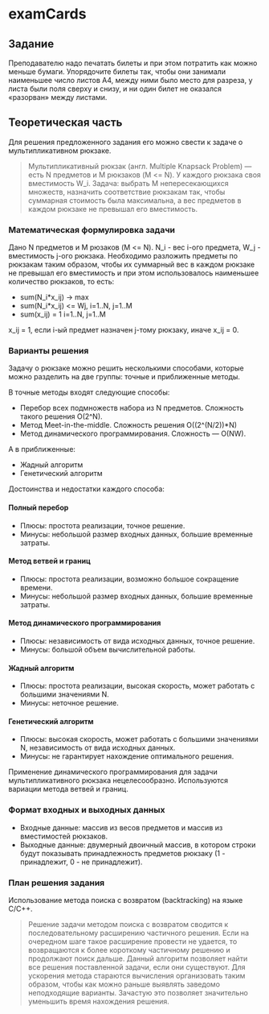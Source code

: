 # examCards

## Задание

Преподавателю надо печатать билеты и при этом потратить как можно меньше бумаги. Упорядочите билеты так, чтобы они занимали наименьшее число листов A4, между ними было место для разреза, у листа были поля сверху и снизу, и ни один билет не оказался «разорван» между листами.

## Теоретическая часть

Для решения предложенного задания его можно свести к задаче о мультипликативном рюкзаке.

> Мультипликативный рюкзак (англ. Multiple Knapsack Problem) — есть N предметов и M рюкзаков (M <= N). У каждого рюкзака своя вместимость W_i. Задача: выбрать M непересекающихся множеств, назначить соответствие рюкзакам так, чтобы суммарная стоимость была максимальна, а вес предметов в каждом рюкзаке не превышал его вместимость.

### Математическая формулировка задачи

Дано N предметов и M рюзаков (M <= N). N_i - вес i-ого предмета, W_j - вместимость j-ого рюкзака. Необходимо разложить предметы по рюкзакам таким образом, чтобы их суммарный вес в каждом рюкзаке не превышал его вместимость и при этом использовалось наименьшее количество рюкзаков, то есть:
* sum(N_i\*x_ij) -> max
* sum(N_i\*x_ij) <= Wj, i=1..N, j=1..M
* sum(x_ij) = 1 i=1..N, j=1..M

x_ij = 1, если i-ый предмет назначен j-тому рюкзаку, иначе x_ij = 0.

### Варианты решения

Задачу о рюкзаке можно решить несколькими способами, которые можно разделить на две группы: точные и приближенные методы.

В точные методы входят следующие способы:
* Перебор всех подмножеств набора из N предметов. Сложность такого решения O(2^N).
* Метод Meet-in-the-middle. Сложность решения O((2^(N/2))\*N)
* Метод динамического программирования. Сложность — O(NW).

А в приближенные:
* Жадный алгоритм
* Генетический алгоритм

Достоинства и недостатки каждого способа:
#### Полный перебор
* Плюсы: простота реализации, точное решение.
* Минусы: небольшой размер входных данных, большие временные затраты.

#### Метод ветвей и границ
* Плюсы: простота реализации, возможно большое сокращение времени.
* Минусы: небольшой размер входных данных, большие временные затраты.

#### Метод динамического программирования
* Плюсы: независимость от вида исходных данных, точное решение.
* Минусы: большой объем вычислительной работы.

#### Жадный алгоритм
* Плюсы: простота реализации, высокая скорость, может работать с большими значениями N.
* Минусы: неточное решение.

#### Генетический алгоритм
* Плюсы: высокая скорость, может работать с большими значениями N, независимость от вида исходных данных.
* Минусы: не гарантирует нахождение оптимального решения.

Применение динамического программирования для задачи мультипликативного рюкзака нецелесообразно. Используются вариации метода ветвей и границ.

### Формат входных и выходных данных

* Входные данные: массив из весов предметов и массив из вместимостей рюкзаков.
* Выходные данные: двумерный двоичный массив, в котором строки будут показывать принадлежность предметов рюкзаку (1 - принадлежит, 0 - не принадлежит).

### План решения задания

Использование метода поиска с возвратом (backtracking) на языке C/C++.
> Решение задачи методом поиска с возвратом сводится к последовательному расширению частичного решения. Если на очередном шаге такое расширение провести не удается, то возвращаются к более короткому частичному решению и продолжают поиск дальше. Данный алгоритм позволяет найти все решения поставленной задачи, если они существуют. Для ускорения метода стараются вычисления организовать таким образом, чтобы как можно раньше выявлять заведомо неподходящие варианты. Зачастую это позволяет значительно уменьшить время нахождения решения.
